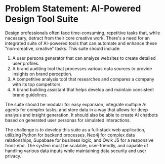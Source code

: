 # Problem Statement: AI-Powered Design Tool Suite

Design professionals often face time-consuming, repetitive tasks that, while necessary, detract from their core creative work. There's a need for an integrated suite of AI-powered tools that can automate and enhance these "non-creative, creative" tasks. This suite should include:

1. A user persona generator that can analyze websites to create detailed user profiles.
2. A brand auditing tool that processes various data sources to provide insights on brand perception.
3. A competitive analysis tool that researches and compares a company with its top competitors.
4. A brand building assistant that helps develop and maintain consistent brand guidelines.

The suite should be modular for easy expansion, integrate multiple AI agents for complex tasks, and store data in a way that allows for deep analysis and insight generation. It should also be able to create AI chatbots based on generated user personas for simulated interactions.

The challenge is to develop this suite as a full-stack web application, utilizing Python for backend processes, Neo4j for complex data relationships, Supabase for business logic, and Qwik JS for a responsive front-end. The system must be scalable, user-friendly, and capable of handling various data inputs while maintaining data security and user privacy.

